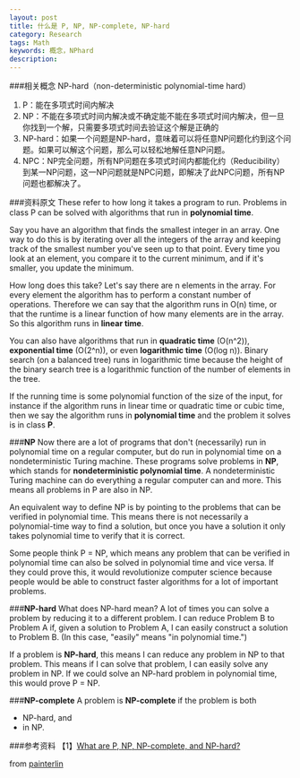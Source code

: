 ```yaml
---
layout: post
title: 什么是 P, NP, NP-complete, NP-hard
category: Research
tags: Math
keywords: 概念，NPhard
description: 
---
```


###相关概念
NP-hard（non-deterministic polynomial-time hard）

1. P：能在多项式时间内解决
2. NP：不能在多项式时间内解决或不确定能不能在多项式时间内解决，但一旦你找到一个解，只需要多项式时间去验证这个解是正确的
3. NP-hard：如果一个问题是NP-hard，意味着可以将任意NP问题化约到这个问题。如果可以解这个问题，那么可以轻松地解任意NP问题。
4. NPC：NP完全问题，所有NP问题在多项式时间内都能化约（Reducibility）到某一NP问题，这一NP问题就是NPC问题，即解决了此NPC问题，所有NP问题也都解决了。

###资料原文
These refer to how long it takes a program to run.  Problems in class P can be solved with algorithms that run in **polynomial time**.

Say you have an algorithm that finds the smallest integer in an array.  One way to do this is by iterating over all the integers of the array and keeping track of the smallest number you've seen up to that point.  Every time you look at an element, you compare it to the current minimum, and if it's smaller, you update the minimum.

How long does this take?  Let's say there are n elements in the array.  For every element the algorithm has to perform a constant number of operations.  Therefore we can say that the algorithm runs in O(n) time, or that the runtime is a linear function of how many elements are in the array.  So this algorithm runs in **linear time**.

You can also have algorithms that run in **quadratic time** (O(n^2)), **exponential time** (O(2^n)), or even **logarithmic time** (O(log n)).  Binary search (on a balanced tree) runs in logarithmic time because the height of the binary search tree is a logarithmic function of the number of elements in the tree.

If the running time is some polynomial function of the size of the input, for instance if the algorithm runs in linear time or quadratic time or cubic time, then we say the algorithm runs in **polynomial time** and the problem it solves is in class **P**.

###**NP**
Now there are a lot of programs that don't (necessarily) run in polynomial time on a regular computer, but do run in polynomial time on a nondeterministic Turing machine.  These programs solve problems in **NP**, which stands for **nondeterministic polynomial time**.  A nondeterministic Turing machine can do everything a regular computer can and more. This means all problems in P are also in NP.

An equivalent way to define NP is by pointing to the problems that can be verified in polynomial time.  This means there is not necessarily a polynomial-time way to find a solution, but once you have a solution it only takes polynomial time to verify that it is correct.

Some people think P = NP, which means any problem that can be verified in polynomial time can also be solved in polynomial time and vice versa.  If they could prove this, it would revolutionize computer science because people would be able to construct faster algorithms for a lot of important problems.

###**NP-hard**
What does NP-hard mean?  A lot of times you can solve a problem by reducing it to a different problem.  I can reduce Problem B to Problem A if, given a solution to Problem A, I can easily construct a solution to Problem B.  (In this case, "easily" means "in polynomial time.")

If a problem is **NP-hard**, this means I can reduce any problem in NP to that problem.  This means if I can solve that problem, I can easily solve any problem in NP.  If we could solve an NP-hard problem in polynomial time, this would prove P = NP.

###**NP-complete**
A problem is **NP-complete** if the problem is both

- NP-hard, and
- in NP.

###参考资料
【1】[What are P, NP, NP-complete, and NP-hard?](http://www.quora.com/What-are-P-NP-NP-complete-and-NP-hard)




from [painterlin](painterlin.com)